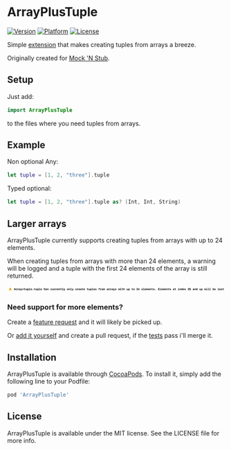 # ArrayPlusTuple

 [![Version](http://img.shields.io/cocoapods/v/ArrayPlusTuple.svg?style=flat)](http://cocoapods.org/pods/Zoomy) [![Platform](http://img.shields.io/cocoapods/p/ArrayPlusTuple.svg?style=flat)](http://cocoapods.org/pods/Zoomy) [![License](http://img.shields.io/cocoapods/l/ArrayPlusTuple.svg?style=flat)](LICENSE)

Simple [extension](https://github.com/lvnkmn/ArrayPlusTuple/blob/develop/ArrayPlusTuple/Classes/Array%2Btuple.swift) that makes creating tuples from arrays a breeze. 

Originally created for [Mock 'N Stub](https://github.com/lvnkmn/Mock-N-stub).

## Setup

Just add:

```Swift
import ArrayPlusTuple
```

to the files where you need tuples from arrays.

## Example

Non optional Any:

```Swift
let tuple = [1, 2, "three"].tuple
```

Typed optional:

```Swift
let tuple = [1, 2, "three"].tuple as? (Int, Int, String)
```

## Larger arrays

ArrayPlusTuple currently supports creating tuples from arrays with up to 24 elements. 

When creating tuples from arrays with more than 24 elements, a warning will be logged and a tuple with the first 24 elements of the array is still returned.

![Screenshot Missing](Art/Warning.png)

### Need support for more elements?

Create a [feature request](https://github.com/lvnkmn/ArrayPlusTuple/issues/new) and it will likely be picked up.

Or [add it yourself](https://github.com/lvnkmn/ArrayPlusTuple/blob/develop/ArrayPlusTuple/Classes/Array%2Btuple.swift) and create a pull request, if the [tests](http://htmlpreview.github.io/?https://github.com/lvnkmn/ArrayPlusTuple/blob/develop/fastlane/test_output/report.html) pass i'll merge it.

## Installation

ArrayPlusTuple is available through [CocoaPods](https://cocoapods.org). To install it, simply add the following line to your Podfile:

```ruby
pod 'ArrayPlusTuple'
```

## License

ArrayPlusTuple is available under the MIT license. See the LICENSE file for more info.
